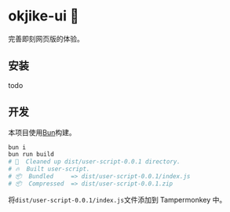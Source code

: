 # okjike-ui 🚧

完善即刻网页版的体验。

## 安装

todo

## 开发

本项目使用[Bun](https://bun.sh/)构建。

```bash
bun i
bun run build
# 🧹  Cleaned up dist/user-script-0.0.1 directory.
# 🔥  Built user-script.
# 📦  Bundled     => dist/user-script-0.0.1/index.js
# 📦  Compressed  => dist/user-script-0.0.1.zip
```

将`dist/user-script-0.0.1/index.js`文件添加到 Tampermonkey 中。
